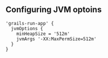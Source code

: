 ## Configuring JVM optoins

```
'grails-run-app' {
  jvmOptions {
    minHeapSize = '512m'
    jvmArgs '-XX:MaxPermSize=512m'
  }
}
```
